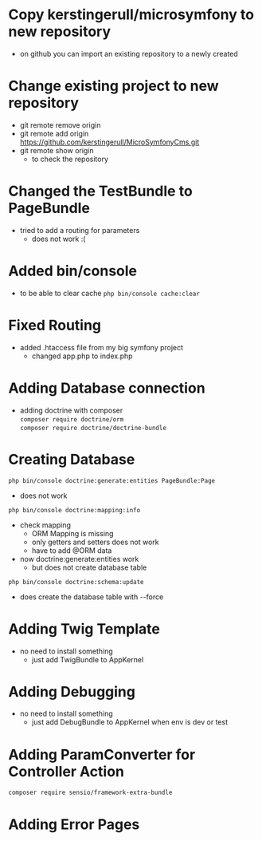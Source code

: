 Copy kerstingerull/microsymfony to new repository
=================================================

* on github you can import an existing repository to a newly created

Change existing project to new repository
=========================================

* git remote remove origin
* git remote add origin https://github.com/kerstingerull/MicroSymfonyCms.git
* git remote show origin
    * to check the repository
    
Changed the TestBundle to PageBundle
====================================

* tried to add a routing for parameters
    * does not work :(
    
Added bin/console
=================

* to be able to clear cache
```php bin/console cache:clear```

Fixed Routing
=============

* added .htaccess file from my big symfony project
    * changed app.php to index.php
    
Adding Database connection
==========================
* adding doctrine with composer   
```composer require doctrine/orm```  
```composer require doctrine/doctrine-bundle```  

Creating Database
=================

```php bin/console doctrine:generate:entities PageBundle:Page```  
* does not work

```php bin/console doctrine:mapping:info```  
* check mapping
    * ORM Mapping is missing
    * only getters and setters does not work
    * have to add @ORM data
* now doctrine:generate:entities work
    * but does not create database table
    
```php bin/console doctrine:schema:update```
* does create the database table with --force

Adding Twig Template
====================
* no need to install something
    * just add TwigBundle to AppKernel

Adding Debugging
================
* no need to install something
    * just add DebugBundle to AppKernel when env is dev or test

Adding ParamConverter for Controller Action
===========================================

```composer require sensio/framework-extra-bundle```

Adding Error Pages
==================